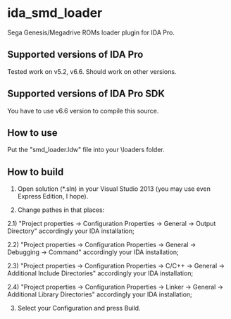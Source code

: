# ida_smd_loader
Sega Genesis/Megadrive ROMs loader plugin for IDA Pro.

## Supported versions of IDA Pro
Tested work on v5.2, v6.6. Should work on other versions.

## Supported versions of IDA Pro SDK
You have to use v6.6 version to compile this source.

## How to use
Put the "smd_loader.ldw" file into your <IDA>\loaders folder.

## How to build
1) Open solution (*.sln) in your Visual Studio 2013 (you may use even Express Edition, I hope).

2) Change pathes in that places:

2.1) "Project properties -> Configuration Properties -> General -> Output Directory" accordingly your IDA installation;

2.2) "Project properties -> Configuration Properties -> General -> Debugging -> Command" accordingly your IDA installation;

2.3) "Project properties -> Configuration Properties -> C/C++ -> General -> Additional Include Directories" accordingly your IDA installation;

2.4) "Project properties -> Configuration Properties -> Linker -> General -> Additional Library Directories" accordingly your IDA installation;

3) Select your Configuration and press Build.
